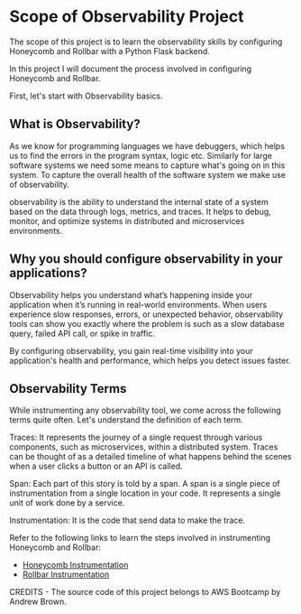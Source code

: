 # Scope of Observability Project

The scope of this project is to learn the observability skills by configuring Honeycomb and Rollbar with a Python Flask backend.

In this project I will document the process involved in configuring Honeycomb and Rollbar.

First, let's start with Observability basics.

## What is Observability?

As we know for programming languages we have debuggers, which helps us to find the errors in the program syntax, logic etc.
Similarly for large software systems we need some means to capture what's going on in this system. To capture the overall health of the software system we make use of observability.

observability is the ability to understand the internal state of a system based on the data through logs, metrics, and traces. It helps to debug, monitor, and optimize systems in distributed and microservices environments.


## Why you should configure observability in your applications?

Observability helps you understand what’s happening inside your application when it’s running in real-world environments. When users experience slow responses, errors, or unexpected behavior, observability tools can show you exactly where the problem is such as a slow database query, failed API call, or spike in traffic.

By configuring observability, you gain real-time visibility into your application's health and performance, which helps you detect issues faster.


## Observability Terms

While instrumenting any observability tool, we come across the following terms quite often. Let's understand the definition of each term.

Traces: It represents the journey of a single request through various components, such as microservices, within a distributed system. Traces can be thought of as a detailed timeline of what happens behind the scenes when a user clicks a button or an API is called.

Span: Each part of this story is told by a span. A span is a single piece of instrumentation from a single location in your code. It represents a single unit of work done by a service.

Instrumentation: It is the code that send data to make the trace.


Refer to the following links to learn the steps involved in instrumenting Honeycomb and Rollbar:
- [Honeycomb Instrumentation](https://github.com/devops-champ/observability-project/blob/main/_docs/honeycomb.md#honeycomb)
- [Rollbar Instrumentation](https://github.com/devops-champ/observability-project/blob/main/_docs/rollbar.md#configuring-rollbar)


CREDITS - The source code of this project belongs to AWS Bootcamp by Andrew Brown.
